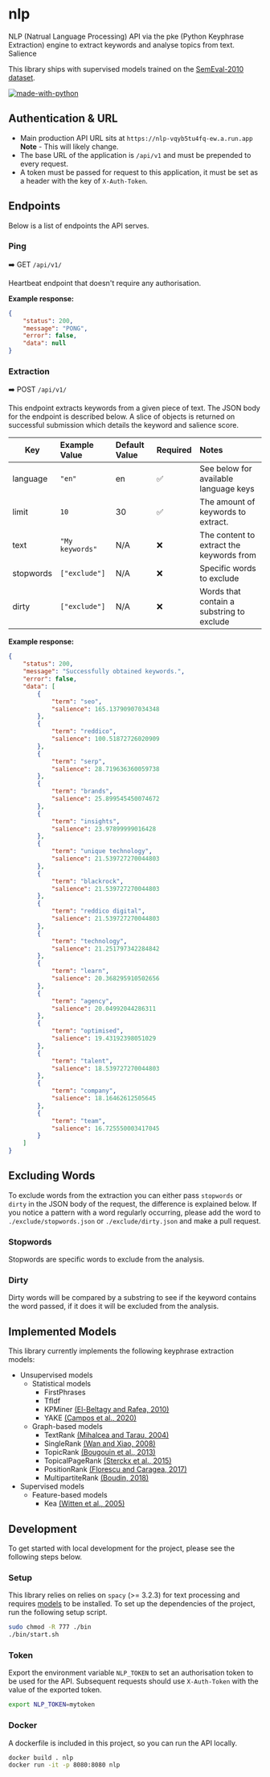# nlp

NLP (Natrual Language Processing) API via the pke (Python Keyphrase Extraction) engine to extract keywords and analyse
topics from text. Salience

This library ships with supervised models trained on the [SemEval-2010 dataset](http://aclweb.org/anthology/S10-1004).

[![made-with-python](https://img.shields.io/badge/Made%20with-Python-1f425f.svg)](https://www.python.org/)

## Authentication & URL

- Main production API URL sits at `https://nlp-vqyb5tu4fq-ew.a.run.app` **Note** - This will likely change.
- The base URL of the application is `/api/v1` and must be prepended to every request.
- A token must be passed for request to this application, it must be set as a header with the key of `X-Auth-Token`.

## Endpoints

Below is a list of endpoints the API serves.

### Ping

➡️ GET `/api/v1/`

Heartbeat endpoint that doesn't require any authorisation.

**Example response:**

```json
{
	"status": 200,
	"message": "PONG",
	"error": false,
	"data": null
}

```

### Extraction

➡️ POST `/api/v1/`

This endpoint extracts keywords from a given piece of text. The JSON body for the endpoint is described below. A slice
of objects is returned on successful submission which details the keyword and salience score.

| Key       | Example Value   | Default Value | Required | Notes                                     |
|-----------|:----------------|:--------------|:---------|:------------------------------------------|
| language  | `"en"`          | en            | ✅        | See below for available language keys     |
| limit     | `10`            | 30            | ✅        | The amount of keywords to extract.        |
| text      | `"My keywords"` | N/A           | ❌        | The content to extract the keywords from  |
| stopwords | `["exclude"]`   | N/A           | ❌        | Specific words to exclude                 |
| dirty     | `["exclude"]`   | N/A           | ❌        | Words that contain a substring to exclude |

**Example response:**

```json
{
	"status": 200,
	"message": "Successfully obtained keywords.",
	"error": false,
	"data": [
		{
			"term": "seo",
			"salience": 165.13790907034348
		},
		{
			"term": "reddico",
			"salience": 100.51872726020909
		},
		{
			"term": "serp",
			"salience": 28.719636360059738
		},
		{
			"term": "brands",
			"salience": 25.899545450074672
		},
		{
			"term": "insights",
			"salience": 23.97899999016428
		},
		{
			"term": "unique technology",
			"salience": 21.539727270044803
		},
		{
			"term": "blackrock",
			"salience": 21.539727270044803
		},
		{
			"term": "reddico digital",
			"salience": 21.539727270044803
		},
		{
			"term": "technology",
			"salience": 21.251797342284842
		},
		{
			"term": "learn",
			"salience": 20.368295910502656
		},
		{
			"term": "agency",
			"salience": 20.04992044286311
		},
		{
			"term": "optimised",
			"salience": 19.43192398051029
		},
		{
			"term": "talent",
			"salience": 18.539727270044803
		},
		{
			"term": "company",
			"salience": 18.16462612505645
		},
		{
			"term": "team",
			"salience": 16.725550003417045
		}
	]
}
```

## Excluding Words

To exclude words from the extraction you can either pass `stopwords` or `dirty` in the JSON body of the request, the
difference is explained below. If you notice a pattern with a word regularly occurring, please add the word
to `./exclude/stopwords.json` or `./exclude/dirty.json` and make a pull request.

### Stopwords

Stopwords are specific words to exclude from the analysis.

### Dirty

Dirty words will be compared by a substring to see if the keyword contains the word passed, if it does it will be
excluded from the analysis.

## Implemented Models

This library currently implements the following keyphrase extraction models:

* Unsupervised models
  * Statistical models
    * FirstPhrases
    * TfIdf
    * KPMiner [(El-Beltagy and Rafea, 2010)](http://www.aclweb.org/anthology/S10-1041.pdf)
    * YAKE [(Campos et al., 2020)](https://doi.org/10.1016/j.ins.2019.09.013)
  * Graph-based models
    * TextRank [(Mihalcea and Tarau, 2004)](http://www.aclweb.org/anthology/W04-3252.pdf)
    * SingleRank  [(Wan and Xiao, 2008)](http://www.aclweb.org/anthology/C08-1122.pdf)
    * TopicRank [(Bougouin et al., 2013)](http://aclweb.org/anthology/I13-1062.pdf)
    * TopicalPageRank [(Sterckx et al., 2015)](http://users.intec.ugent.be/cdvelder/papers/2015/sterckx2015wwwb.pdf)
    * PositionRank [(Florescu and Caragea, 2017)](http://www.aclweb.org/anthology/P17-1102.pdf)
    * MultipartiteRank [(Boudin, 2018)](https://arxiv.org/abs/1803.08721)
* Supervised models
  * Feature-based models
    * Kea [(Witten et al., 2005)](https://www.cs.waikato.ac.nz/ml/publications/2005/chap_Witten-et-al_Windows.pdf)

## Development

To get started with local development for the project, please see the following steps below.

### Setup

This library relies on relies on `spacy` (>= 3.2.3) for text processing and
requires [models](https://spacy.io/usage/models) to be installed. To set up the dependencies of the project, run the
following setup script.

```bash
sudo chmod -R 777 ./bin
./bin/start.sh
```

### Token

Export the environment variable `NLP_TOKEN` to set an authorisation token to be used for the API. Subsequent requests
should use `X-Auth-Token` with the value of the exported token.

```bash
export NLP_TOKEN=mytoken
```

### Docker

A dockerfile is included in this project, so you can run the API locally.

```bash
docker build . nlp
docker run -it -p 8080:8080 nlp
```





